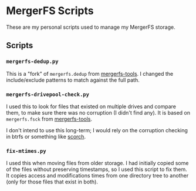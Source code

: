 # MergerFS Scripts
These are my personal scripts used to manage my MergerFS storage.

## Scripts
### `mergerfs-dedup.py`
This is a "fork" of `mergerfs.dedup` from
[mergerfs-tools](https://github.com/trapexit/mergerfs-tools). I changed
the include/exclude patterns to match against the full path.

### `mergerfs-drivepool-check.py`
I used this to look for files that existed on multiple drives and compare
them, to make sure there was no corruption (I didn't find any).
It is based on `mergerfs.fsck` from
[mergerfs-tools](https://github.com/trapexit/mergerfs-tools).

I don't intend to use this long-term; I would rely on the corruption
checking in btrfs or something like
[scorch](https://github.com/trapexit/scorch).

### `fix-mtimes.py`
I used this when moving files from older storage. I had initially copied
some of the files without preserving timestamps, so I used this script to
fix them.
It copies access and modifications times from one directory tree to
another (only for those files that exist in both).
